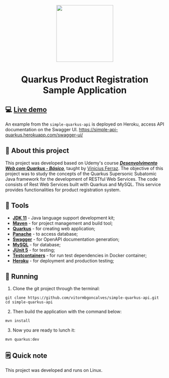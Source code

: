 <p align="center">
  <img width="180" height="180" src="https://design.jboss.org/quarkus/logo/final/PNG/quarkus_icon_rgb_1024px_default.png">
</p>

<h1 align="center">       
   Quarkus Product Registration Sample Application
</h1>

## 💻 [Live demo](https://simple-api-quarkus.herokuapp.com/swagger-ui/)

An example from the `simple-quarkus-api` is deployed on Heroku, access API documentation on the Swagger UI. https://simple-api-quarkus.herokuapp.com/swagger-ui/

## 🚀 About this project

This project was developed based on Udemy's course [*__Desenvolvimento Web com Quarkus - Básico__*](https://www.udemy.com/course/des-web-quarkus-basico/), taught by [Vinicius Ferraz](https://github.com/viniciusfcf).
The objective of this project was to study the concepts of the Quarkus Supersonic Subatomic Java framework for the development of RESTful Web Services.
The code consists of Rest Web Services built with Quarkus and MySQL. This service provides functionalities for product registration system.

## 🧰 Tools

- [**JDK 11**](https://www.oracle.com/br/java/technologies/javase-jdk11-downloads.html) - Java language support development kit;
- [**Maven**](https://maven.apache.org/) - for project management and build tool;
- [**Quarkus**](https://quarkus.io/) - for creating web application;
- [**Panache**](https://quarkus.io/guides/hibernate-orm-panache) - to access database;
- [**Swagger**](https://springdoc.org/) - for OpenAPI documentation generation;
- [**MySQL**](https://www.mysql.com/) - for database;
- [**JUnit 5**](https://junit.org/junit5/docs/current/user-guide/) - for testing;
- [**Testcontainers**](https://www.testcontainers.org/) - for run test dependencies in Docker container;
- [**Heroku**](https://heroku.co) - for deployment and production testing;

## 📀 Running

1. Clone the git project through the terminal:

```shell
git clone https://github.com/vitormbgoncalves/simple-quarkus-api.git
cd simple-quarkus-api
```

2. Then build the application with the command below:

```shell
mvn install
```

3. Now you are ready to lunch it:

```shell
mvn quarkus:dev
```

## 🗒 Quick note

This project was developed and runs on Linux.
